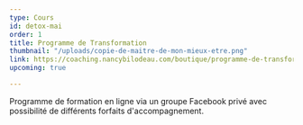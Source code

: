 ```yaml
---
type: Cours
id: detox-mai
order: 1
title: Programme de Transformation
thumbnail: "/uploads/copie-de-maitre-de-mon-mieux-etre.png"
link: https://coaching.nancybilodeau.com/boutique/programme-de-transformation
upcoming: true

---
```

Programme de formation en ligne via un groupe Facebook privé avec possibilité de différents forfaits d'accompagnement.